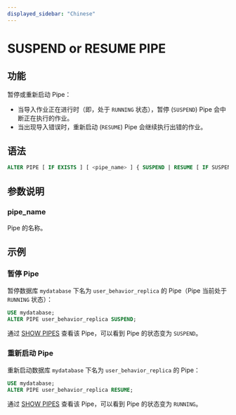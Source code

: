```yaml
---
displayed_sidebar: "Chinese"
---
```


# SUSPEND or RESUME PIPE

## 功能

暂停或重新启动 Pipe：

- 当导入作业正在进行时（即，处于 `RUNNING` 状态），暂停 (`SUSPEND`) Pipe 会中断正在执行的作业。
- 当出现导入错误时，重新启动 (`RESUME`) Pipe 会继续执行出错的作业。

## 语法

```SQL
ALTER PIPE [ IF EXISTS ] [ <pipe_name> ] { SUSPEND | RESUME [ IF SUSPENDED ] }
```

## 参数说明

### pipe_name

Pipe 的名称。

## 示例

### 暂停 Pipe

暂停数据库 `mydatabase` 下名为 `user_behavior_replica` 的 Pipe（Pipe 当前处于 `RUNNING` 状态）：

```SQL
USE mydatabase;
ALTER PIPE user_behavior_replica SUSPEND;
```

通过 [SHOW PIPES](../../../sql-reference/sql-statements/data-manipulation/SHOW_PIPES.md) 查看该 Pipe，可以看到 Pipe 的状态变为 `SUSPEND`。

### 重新启动 Pipe

重新启动数据库 `mydatabase` 下名为 `user_behavior_replica` 的 Pipe：

```SQL
USE mydatabase;
ALTER PIPE user_behavior_replica RESUME;
```

通过 [SHOW PIPES](../../../sql-reference/sql-statements/data-manipulation/SHOW_PIPES.md) 查看该 Pipe，可以看到 Pipe 的状态变为 `RUNNING`。
